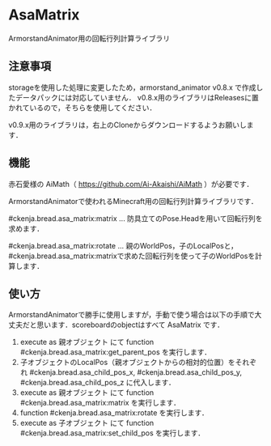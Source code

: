 # AsaMatrix
ArmorstandAnimator用の回転行列計算ライブラリ

## 注意事項

storageを使用した処理に変更したため，armorstand_animator v0.8.x で作成したデータパックには対応していません．
v0.8.x用のライブラリはReleasesに置かれているので，そちらを使用してください．

v0.9.x用のライブラリは，右上のCloneからダウンロードするようお願いします．

## 機能

赤石愛様の AiMath（
https://github.com/Ai-Akaishi/AiMath
）が必要です．

ArmorstandAnimatorで使われるMinecraft用の回転行列計算ライブラリです．

#ckenja.bread.asa_matrix:matrix ... 防具立てのPose.Headを用いて回転行列を求めます．

#ckenja.bread.asa_matrix:rotate ... 親のWorldPos，子のLocalPosと，#ckenja.bread.asa_matrix:matrixで求めた回転行列を使って子のWorldPosを計算します．

## 使い方

ArmorstandAnimatorで勝手に使用しますが，手動で使う場合は以下の手順で大丈夫だと思います．scoreboardのobjectはすべて AsaMatrix です．

1. execute as 親オブジェクト にて function #ckenja.bread.asa_matrix:get_parent_pos を実行します．
2. 子オブジェクトのLocalPos（親オブジェクトからの相対的位置）をそれぞれ #ckenja.bread.asa_child_pos_x, #ckenja.bread.asa_child_pos_y, #ckenja.bread.asa_child_pos_z に代入します．
3. execute as 親オブジェクト にて function #ckenja.bread.asa_matrix:matrix を実行します．
4. function #ckenja.bread.asa_matrix:rotate を実行します．
5. execute as 子オブジェクト にて function #ckenja.bread.asa_matrix:set_child_pos を実行します．
